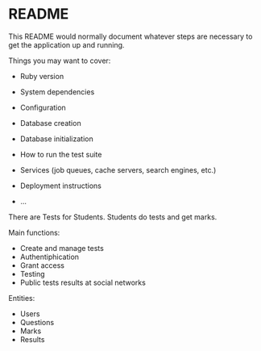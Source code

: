 # README

This README would normally document whatever steps are necessary to get the
application up and running.

Things you may want to cover:

* Ruby version

* System dependencies

* Configuration

* Database creation

* Database initialization

* How to run the test suite

* Services (job queues, cache servers, search engines, etc.)

* Deployment instructions

* ...

There are Tests for Students.
Students do tests and get marks.

Main functions:
- Create and manage tests
- Authentiphication
- Grant access
- Testing
- Public tests results at social networks

Entities:
- Users
- Questions
- Marks
- Results

